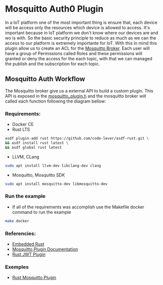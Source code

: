 # Mosquitto Auth0 Plugin

In a IoT platform one of the most important thing is ensure that, each device will be access only the resources which device is allowed to access.
It's important because in IoT platform we don't know where our devices are and wo is with. So the basic security principle to reduce as much as we can
the access to our platform is extremely importante for IoT. With this in mind this plugin allow us to create an ACL for the [Mosquitto Broker](https://mosquitto.org/). Each user will have a group
of Permissions called Roles and these permissions will granted or deny the access for the each topic, with that we can managed the publish and the subscription for each topic.


## Mosquitto Auth Workflow

The Mosquitto broker give us a external API to build a custom plugin. This API is exposed in the [mosquitto_plugin.h](https://mosquitto.org/api/files/mosquitto_plugin-h.html) and the mosquitto broker will called each function following the diagram bellow:

### Requirements:
- Docker CE
- Rust LTS
```bash
asdf plugin-add rust https://github.com/code-lever/asdf-rust.git \
&& asdf install rust latest \
&& asdf global rust latest
```
- LLVM, CLang
```bash
sudo apt install llvm-dev libclang-dev clang
```
- Mosquitto, Mosquitto SDK
```bash
sudo apt install mosquitto-dev libmosquitto-dev
```

### Run the example
- If all of the requirements was accomplish use the Makefile docker command to run the example
```bash 
make docker 
```

### Referencies:
- [Embedded Rust](https://docs.rust-embedded.org/book/interoperability/rust-with-c.html)
- [Mosquitto Plugin Documentation](https://mosquitto.org/api/files/mosquitto_plugin-h.html)
- [Rust JWT Plugin](https://github.com/wiomoc/mosquitto-jwt-auth)

### Exemples
- [Rust Mosquitto Plugin](https://github.com/TotalKrill/mosquitto_plugin)